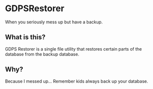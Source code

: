 # GDPSRestorer
When you seriously mess up but have a backup.

## What is this?
GDPS Restorer is a single file utility that restores certain parts of the database from the backup database.

## Why?
Because I messed up... Remember kids always back up your database.
